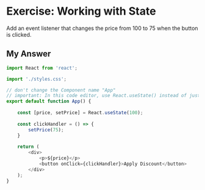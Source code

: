 # Exercise: Working with State

Add an event listener that changes the price from 100 to 75 when the button is clicked.

## My Answer

```js
import React from 'react';

import './styles.css';

// don't change the Component name "App"
// important: In this code editor, use React.useState() instead of just useState()
export default function App() {
    
    const [price, setPrice] = React.useState(100);
    
    const clickHandler = () => {
        setPrice(75);
    }
    
    return (
        <div>
            <p>${price}</p>
            <button onClick={clickHandler}>Apply Discount</button>
        </div>
    );
}
```

